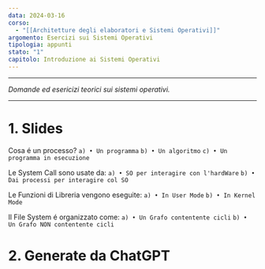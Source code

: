 ```yaml
---
data: 2024-03-16
corso:
  - "[[Architetture degli elaboratori e Sistemi Operativi]]"
argomento: Esercizi sui Sistemi Operativi
tipologia: appunti
stato: "1"
capitolo: Introduzione ai Sistemi Operativi
---
```

- - -
*Domande ed esericizi teorici sui sistemi operativi.*
- - -
# 1. Slides
Cosa é un processo?
`a) • Un programma` 
`b) • Un algoritmo` 
`c) • Un programma in esecuzione`

Le System Call sono usate da:
`a) • SO per interagire con l'hardWare`
`b) • Dai processi per interagire col SO`

Le Funzioni di Libreria vengono eseguite:
`a) • In User Mode` `b) • In Kernel Mode`

Il File System é organizzato come:
`a) • Un Grafo contentente cicli`
`b) • Un Grafo NON contentente cicli`

# 2. Generate da ChatGPT
